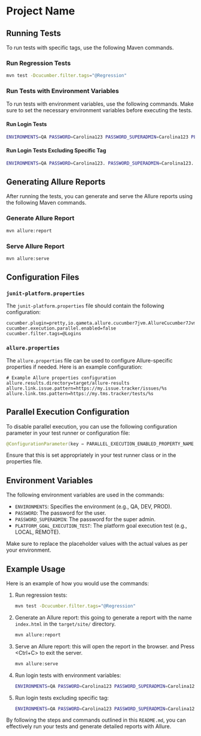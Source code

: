 
# Project Name

## Running Tests

To run tests with specific tags, use the following Maven commands.

### Run Regression Tests

```sh
mvn test -Dcucumber.filter.tags="@Regression"
```

### Run Tests with Environment Variables

To run tests with environment variables, use the following commands. Make sure to set the necessary environment variables before executing the tests.

#### Run Login Tests

```sh
ENVIRONMENTS=QA PASSWORD=Carolina123 PASSWORD_SUPERADMIN=Carolina123 PLATFORM_GOAL_EXECUTION_TEST=LOCAL mvn test -Dcucumber.filter.tags="@Logins"
```

#### Run Login Tests Excluding Specific Tag

```sh
ENVIRONMENTS=QA PASSWORD=Carolina123. PASSWORD_SUPERADMIN=Carolina123. PLATFORM_GOAL_EXECUTION_TEST=LOCAL mvn test -Dcucumber.filter.tags="@Logins and not @RunThisTag"
```

## Generating Allure Reports

After running the tests, you can generate and serve the Allure reports using the following Maven commands.

### Generate Allure Report

```sh
mvn allure:report
```

### Serve Allure Report

```sh
mvn allure:serve
```

## Configuration Files

### `junit-platform.properties`

The `junit-platform.properties` file should contain the following configuration:

```properties
cucumber.plugin=pretty,io.qameta.allure.cucumber7jvm.AllureCucumber7Jvm
cucumber.execution.parallel.enabled=false
cucumber.filter.tags=@Logins
```

### `allure.properties`

The `allure.properties` file can be used to configure Allure-specific properties if needed. Here is an example configuration:

```properties
# Example Allure properties configuration
allure.results.directory=target/allure-results
allure.link.issue.pattern=https://my.issue.tracker/issues/%s
allure.link.tms.pattern=https://my.tms.tracker/tests/%s
```

## Parallel Execution Configuration

To disable parallel execution, you can use the following configuration parameter in your test runner or configuration file:

```java
@ConfigurationParameter(key = PARALLEL_EXECUTION_ENABLED_PROPERTY_NAME, value = "false")
```

Ensure that this is set appropriately in your test runner class or in the properties file.

## Environment Variables

The following environment variables are used in the commands:

- `ENVIRONMENTS`: Specifies the environment (e.g., QA, DEV, PROD).
- `PASSWORD`: The password for the user.
- `PASSWORD_SUPERADMIN`: The password for the super admin.
- `PLATFORM_GOAL_EXECUTION_TEST`: The platform goal execution test (e.g., LOCAL, REMOTE).

Make sure to replace the placeholder values with the actual values as per your environment.

## Example Usage

Here is an example of how you would use the commands:

1. Run regression tests:
   ```sh
   mvn test -Dcucumber.filter.tags="@Regression"
   ```

2. Generate an Allure report: this going to generate a report with the name `index.html` in the `target/site/` directory.
   ```sh
   mvn allure:report
   ```

3. Serve an Allure report: this will open the report in the browser. and Press <Ctrl+C> to exit the server.
   ```sh
   mvn allure:serve
   ```

4. Run login tests with environment variables:
   ```sh
   ENVIRONMENTS=QA PASSWORD=Carolina123 PASSWORD_SUPERADMIN=Carolina123 PLATFORM_GOAL_EXECUTION_TEST=LOCAL mvn test -Dcucumber.filter.tags="@Logins"
   ```

5. Run login tests excluding specific tag:
   ```sh
   ENVIRONMENTS=QA PASSWORD=Carolina123 PASSWORD_SUPERADMIN=Carolina123 PLATFORM_GOAL_EXECUTION_TEST=LOCAL mvn test -Dcucumber.filter.tags="@Logins and not @RunThisTag"
   ```

By following the steps and commands outlined in this `README.md`, you can effectively run your tests and generate detailed reports with Allure.
